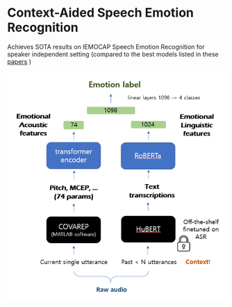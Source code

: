 # Context-Aided Speech Emotion Recognition

Achieves SOTA results on IEMOCAP Speech Emotion Recognition for speaker independent setting (compared to the best models listed in these [papers](https://paperswithcode.com/sota/speech-emotion-recognition-on-iemocap) )

![model](https://github.com/bellagodiva/Context-Aided-Speech-Emotion-Recognition/blob/682a0128c55d509e139893dd9cfe1ff87ad45d20/model.png)

